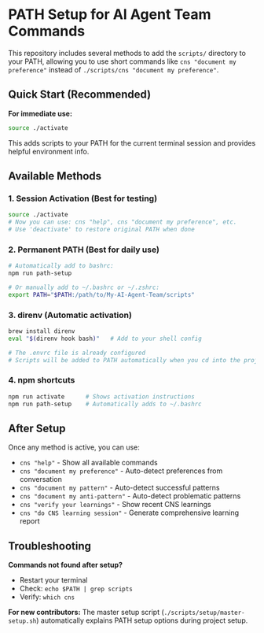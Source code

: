# PATH Setup for AI Agent Team Commands

This repository includes several methods to add the `scripts/` directory to your PATH, allowing you to use short commands like `cns "document my preference"` instead of `./scripts/cns "document my preference"`.

## Quick Start (Recommended)

**For immediate use:**
```bash
source ./activate
```

This adds scripts to your PATH for the current terminal session and provides helpful environment info.

## Available Methods

### 1. Session Activation (Best for testing)
```bash
source ./activate
# Now you can use: cns "help", cns "document my preference", etc.
# Use 'deactivate' to restore original PATH when done
```

### 2. Permanent PATH (Best for daily use)
```bash
# Automatically add to bashrc:
npm run path-setup

# Or manually add to ~/.bashrc or ~/.zshrc:
export PATH="$PATH:/path/to/My-AI-Agent-Team/scripts"
```

### 3. direnv (Automatic activation)
```bash
brew install direnv
eval "$(direnv hook bash)"   # Add to your shell config

# The .envrc file is already configured
# Scripts will be added to PATH automatically when you cd into the project
```

### 4. npm shortcuts
```bash
npm run activate      # Shows activation instructions
npm run path-setup    # Automatically adds to ~/.bashrc
```

## After Setup

Once any method is active, you can use:
- `cns "help"` - Show all available commands
- `cns "document my preference"` - Auto-detect preferences from conversation
- `cns "document my pattern"` - Auto-detect successful patterns  
- `cns "document my anti-pattern"` - Auto-detect problematic patterns
- `cns "verify your learnings"` - Show recent CNS learnings
- `cns "do CNS learning session"` - Generate comprehensive learning report

## Troubleshooting

**Commands not found after setup?**
- Restart your terminal
- Check: `echo $PATH | grep scripts`
- Verify: `which cns`

**For new contributors:**
The master setup script (`./scripts/setup/master-setup.sh`) automatically explains PATH setup options during project setup.
